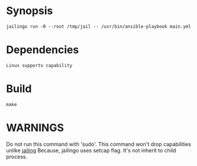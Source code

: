 # Synopsis

    jailingo run -R --root /tmp/jail -- /usr/bin/ansible-playbook main.yml

# Dependencies

    Linux supports capability

# Build

    make

# WARNINGS

Do not run this command with 'sudo'. This command won't drop capabilities unlike [jailing](https://github.com/kazuho/jailing/blob/master/jailing)
Because, jailingo uses setcap flag. It's not inherit to child process.

